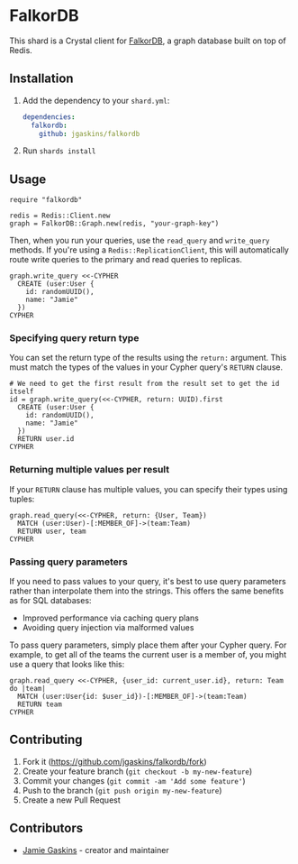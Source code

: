 # FalkorDB

This shard is a Crystal client for [FalkorDB](https://www.falkordb.com), a graph database built on top of Redis.

## Installation

1. Add the dependency to your `shard.yml`:

   ```yaml
   dependencies:
     falkordb:
       github: jgaskins/falkordb
   ```

2. Run `shards install`

## Usage

```crystal
require "falkordb"

redis = Redis::Client.new
graph = FalkorDB::Graph.new(redis, "your-graph-key")
```

Then, when you run your queries, use the `read_query` and `write_query` methods. If you're using a `Redis::ReplicationClient`, this will automatically route write queries to the primary and read queries to replicas.

```crystal
graph.write_query <<-CYPHER
  CREATE (user:User {
    id: randomUUID(),
    name: "Jamie"
  })
CYPHER
```

### Specifying query return type

You can set the return type of the results using the `return:` argument. This must match the types of the values in your Cypher query's `RETURN` clause.

```crystal
# We need to get the first result from the result set to get the id itself
id = graph.write_query(<<-CYPHER, return: UUID).first
  CREATE (user:User {
    id: randomUUID(),
    name: "Jamie"
  })
  RETURN user.id
CYPHER
```

### Returning multiple values per result

If your `RETURN` clause has multiple values, you can specify their types using tuples:

```crystal
graph.read_query(<<-CYPHER, return: {User, Team})
  MATCH (user:User)-[:MEMBER_OF]->(team:Team)
  RETURN user, team
CYPHER
```

### Passing query parameters

If you need to pass values to your query, it's best to use query parameters rather than interpolate them into the strings. This offers the same benefits as for SQL databases:

- Improved performance via caching query plans
- Avoiding query injection via malformed values

To pass query parameters, simply place them after your Cypher query. For example, to get all of the teams the current user is a member of, you might use a query that looks like this:

```crystal
graph.read_query <<-CYPHER, {user_id: current_user.id}, return: Team do |team|
  MATCH (user:User{id: $user_id})-[:MEMBER_OF]->(team:Team)
  RETURN team
CYPHER
```

## Contributing

1. Fork it (<https://github.com/jgaskins/falkordb/fork>)
2. Create your feature branch (`git checkout -b my-new-feature`)
3. Commit your changes (`git commit -am 'Add some feature'`)
4. Push to the branch (`git push origin my-new-feature`)
5. Create a new Pull Request

## Contributors

- [Jamie Gaskins](https://github.com/jgaskins) - creator and maintainer
